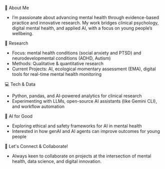 👋 About Me
- I’m passionate about advancing mental health through evidence-based practice and innovative research. My work bridges clinical psychology, digital mental health, and applied AI, with a focus on young people’s wellbeing.

🔬 Research
- Focus: mental health conditions (social anxiety and PTSD) and neurodevelopmental conditions (ADHD, Autism)
- Methods: Qualitative & quantitative research
- Current Projects: AI, ecological momentary assessment (EMA), digital tools for real-time mental health monitoring

💻 Tech & Data
- Python, pandas, and AI-powered analytics for clinical research
- Experimenting with LLMs, open-source AI assistants (like Gemini CLI), and workflow automation

🤖 AI for Good
- Exploring ethical and safety frameworks for AI in mental health
- Interested in how genAI and AI agents can improve outcomes for young people

🚀 Let's Connect & Collaborate!
- Always keen to collaborate on projects at the intersection of mental health, data science, and digital innovation.

